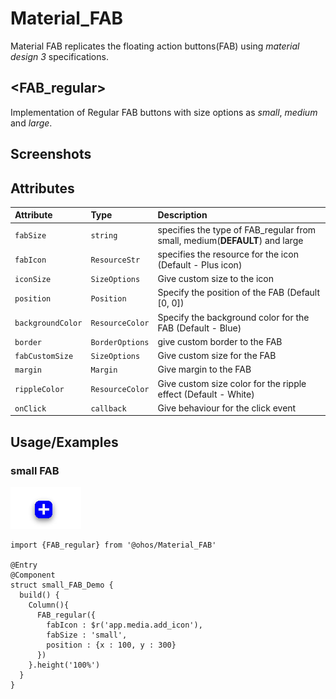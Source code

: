 
# Material_FAB

Material FAB replicates the floating action buttons(FAB) using *material design 3* specifications.

## <FAB_regular>

Implementation of Regular FAB buttons with size options as *small*, *medium* and *large*.
## Screenshots




## Attributes


| Attribute | Type     | Description                |
| :-------- | :------- | :------------------------- |
| `fabSize` | `string` | specifies the type of FAB_regular from small, medium(**DEFAULT**) and large  |
| `fabIcon` | `ResourceStr` | specifies the resource for the icon (Default - Plus icon) |
| `iconSize` | `SizeOptions` | Give custom size to the icon |
| `position` | `Position` | Specify the position of the FAB (Default [0, 0]) |
| `backgroundColor` | `ResourceColor` | Specify the background color for the FAB (Default - Blue) |
| `border` | `BorderOptions` | give custom border to the FAB |
| `fabCustomSize` | `SizeOptions` | Give custom size for the FAB |
| `margin` | `Margin` | Give margin to the FAB |
| `rippleColor` | `ResourceColor` | Give custom size color for the ripple effect (Default - White) |
| `onClick` | `callback` | Give behaviour for the click event |



## Usage/Examples

### small FAB
![img.png](images/small_fab.png)

```
import {FAB_regular} from '@ohos/Material_FAB'

@Entry
@Component
struct small_FAB_Demo {
  build() {
    Column(){
      FAB_regular({
        fabIcon : $r('app.media.add_icon'),
        fabSize : 'small',
        position : {x : 100, y : 300}
      })
    }.height('100%')
  }
}
```

